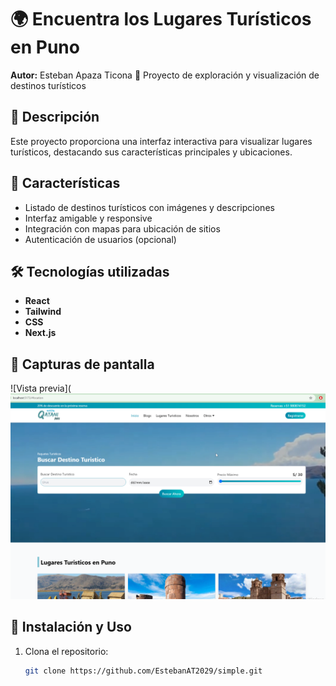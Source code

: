 # 🌍 Encuentra los Lugares Turísticos en Puno

**Autor:** Esteban Apaza Ticona
📍 Proyecto de exploración y visualización de destinos turísticos  

## 📖 Descripción  
Este proyecto proporciona una interfaz interactiva para visualizar lugares turísticos, destacando sus características principales y ubicaciones.  

## 🚀 Características  
- Listado de destinos turísticos con imágenes y descripciones  
- Interfaz amigable y responsive  
- Integración con mapas para ubicación de sitios  
- Autenticación de usuarios (opcional)  

## 🛠️ Tecnologías utilizadas  
- **React** 
- **Tailwind**
- **CSS** 
- **Next.js**
## 📸 Capturas de pantalla  
![Vista previa](![alt text](image.png) 

## 🔧 Instalación y Uso  
1. Clona el repositorio:  
   ```bash
   git clone https://github.com/EstebanAT2029/simple.git
